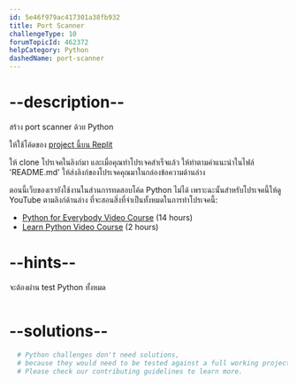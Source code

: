 ```yaml
---
id: 5e46f979ac417301a38fb932
title: Port Scanner
challengeType: 10
forumTopicId: 462372
helpCategory: Python
dashedName: port-scanner
---
```


# --description--

สร้าง port scanner ด้วย Python

ให้ใช้โค้ดของ [project นี้บน Replit](https://replit.com/github/freeCodeCamp/boilerplate-port-scanner)

ให้ clone โปรเจคในลิงก์มา และเมื่อคุณทำโปรเจคสำเร็จแล้ว ให้ทำตามคำแนะนำในไฟล์ 'README.md' ให้ส่งลิงก์ของโปรเจคคุณมาในกล่องข้อความด้านล่าง

ตอนนี้เว็บของเรายังใช้งานในส่วนการทดสอบโค้ด Python ไม่ได้ 
เพราะฉะนั้นสำหรับโปรเจคนี้ให้ดู YouTube ตามลิงก์ด้านล่าง ที่จะสอนสิ่งที่จำเป็นทั้งหมดในการทำโปรเจคนี้:

<ul>
  <li>
    <a href='https://www.freecodecamp.org/news/python-for-everybody/'>Python for Everybody Video Course</a> (14 hours)
  </li>
  <li>
    <a href='https://www.freecodecamp.org/news/learn-python-basics-in-depth-video-course/'>Learn Python Video Course</a> (2 hours)
  </li>
</ul>

# --hints--

จะต้องผ่าน test Python ทั้งหมด

```js

```

# --solutions--

```py
  # Python challenges don't need solutions,
  # because they would need to be tested against a full working project.
  # Please check our contributing guidelines to learn more.
```
